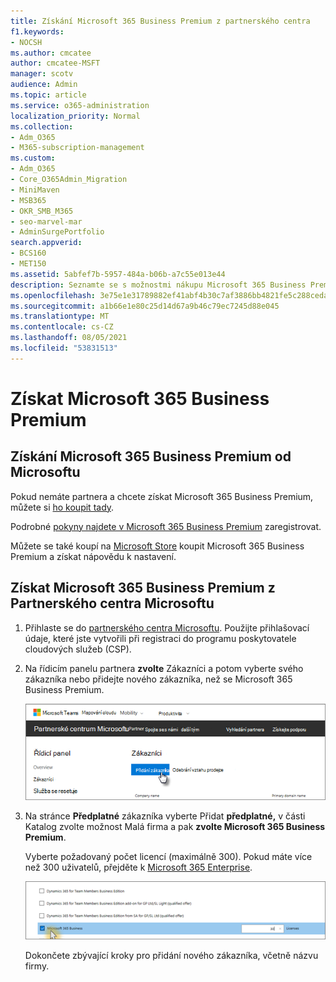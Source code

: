 ```yaml
---
title: Získání Microsoft 365 Business Premium z partnerského centra
f1.keywords:
- NOCSH
ms.author: cmcatee
author: cmcatee-MSFT
manager: scotv
audience: Admin
ms.topic: article
ms.service: o365-administration
localization_priority: Normal
ms.collection:
- Adm_O365
- M365-subscription-management
ms.custom:
- Adm_O365
- Core_O365Admin_Migration
- MiniMaven
- MSB365
- OKR_SMB_M365
- seo-marvel-mar
- AdminSurgePortfolio
search.appverid:
- BCS160
- MET150
ms.assetid: 5abfef7b-5957-484a-b06b-a7c55e013e44
description: Seznamte se s možnostmi nákupu Microsoft 365 Business Premium a podrobných pokynů k nákupu z Partnerského centra Microsoftu.
ms.openlocfilehash: 3e75e1e31789882ef41abf4b30c7af3886bb4821fe5c288ceda5af684ea8f854
ms.sourcegitcommit: a1b66e1e80c25d14d67a9b46c79ec7245d88e045
ms.translationtype: MT
ms.contentlocale: cs-CZ
ms.lasthandoff: 08/05/2021
ms.locfileid: "53831513"
---
```

# <a name="get-microsoft-365-business-premium"></a>Získat Microsoft 365 Business Premium

## <a name="get-microsoft-365-business-premium-from-microsoft"></a>Získání Microsoft 365 Business Premium od Microsoftu

Pokud nemáte partnera a chcete získat Microsoft 365 Business Premium, můžete si [ho koupit tady](https://www.microsoft.com/en-US/microsoft-365/business).

Podrobné [pokyny najdete v Microsoft 365 Business Premium](sign-up.md) zaregistrovat.

Můžete se také koupí na [Microsoft Store](https://www.microsoft.com/en-us/store/locations/find-a-store?icid=en_US_Store_UH_FAS) koupit Microsoft 365 Business Premium a získat nápovědu k nastavení.
  
## <a name="get-microsoft-365-business-premium-from-microsoft-partner-center"></a>Získat Microsoft 365 Business Premium z Partnerského centra Microsoftu

1. Přihlaste se do [partnerského centra Microsoftu](https://go.microsoft.com/fwlink/p/?linkid=849910). Použijte přihlašovací údaje, které jste vytvořili při registraci do programu poskytovatele cloudových služeb (CSP). 
    
2. Na řídicím panelu partnera **zvolte** Zákazníci a potom vyberte svého zákazníka nebo přidejte nového zákazníka, než se Microsoft 365 Business Premium.
    
    ![V Partnerském centru Microsoftu přidejte zákazníka.](../media/ec807d07-bbd2-411f-8fe1-c644cf9a3882.png)
  
3. Na stránce **Předplatné** zákazníka vyberte Přidat **předplatné,** v části Katalog zvolte možnost Malá firma a pak **zvolte Microsoft 365 Business Premium**.
    
    Vyberte požadovaný počet licencí (maximálně 300). Pokud máte více než 300 uživatelů, přejděte k [Microsoft 365 Enterprise](../enterprise/index.yml). 
    
    ![Na stránce Nové předplatné zvolte malé firmy.](../media/52d99e89-2175-4974-84bb-dd626048541b.png)
  
    Dokončete zbývající kroky pro přidání nového zákazníka, včetně názvu firmy.
